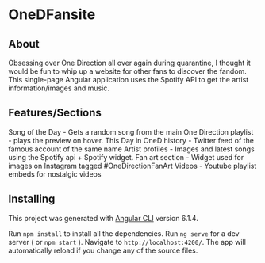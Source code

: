 # OneDFansite

## About

Obsessing over One Direction all over again during quarantine, I thought it would be fun to whip up a website for other fans to discover the fandom. 
This single-page Angular application uses the Spotify API to get the artist information/images and music. 

## Features/Sections

Song of the Day - Gets a random song from the main One Direction playlist - plays the preview on hover.
This Day in OneD history - Twitter feed of the famous account of the same name
Artist profiles - Images and latest songs using the Spotify api + Spotify widget.
Fan art section - Widget used for images on Instagram tagged #OneDirectionFanArt
Videos - Youtube playlist embeds for nostalgic videos 

## Installing

This project was generated with [Angular CLI](https://github.com/angular/angular-cli) version 6.1.4.

Run `npm install` to install all the dependencies.
Run `ng serve`  for a dev server ( or `npm start` ). Navigate to `http://localhost:4200/`. The app will automatically reload if you change any of the source files.

